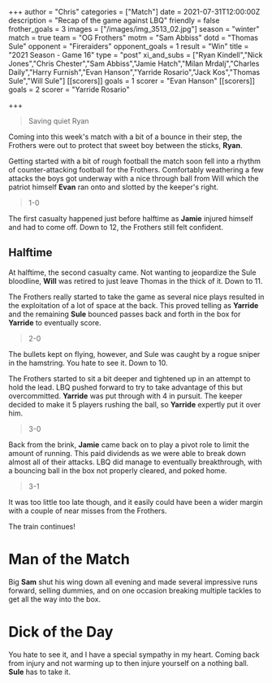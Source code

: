 +++
author = "Chris"
categories = ["Match"]
date = 2021-07-31T12:00:00Z
description = "Recap of the game against LBQ"
friendly = false
frother_goals = 3
images = ["/images/img_3513_02.jpg"]
season = "winter"
match = true
team = "OG Frothers"
motm = "Sam Abbiss"
dotd = "Thomas Sule"
opponent = "Fireraiders"
opponent_goals = 1
result = "Win"
title = "2021 Season - Game 16"
type = "post"
xi_and_subs = ["Ryan Kindell","Nick Jones","Chris Chester","Sam Abbiss","Jamie Hatch","Milan Mrdalj","Charles Daily","Harry Furnish","Evan Hanson","Yarride Rosario","Jack Kos","Thomas Sule","Will Sule"]
[[scorers]]
goals = 1
scorer = "Evan Hanson"
[[scorers]]
goals = 2
scorer = "Yarride Rosario"


+++
> Saving quiet Ryan

Coming into this week's match with a bit of a bounce in their step, the Frothers were out to protect that sweet boy between the sticks, **Ryan**.

Getting started with a bit of rough football the match soon fell into a rhythm of counter-attacking football for the Frothers. Comfortably weathering a few attacks the boys got underway with a nice through ball from Will which the patriot himself **Evan** ran onto and slotted by the keeper's right.

> 1-0

The first casualty happened just before halftime as **Jamie** injured himself and had to come off. Down to 12, the Frothers still felt confident.

## Halftime

At halftime, the second casualty came. Not wanting to jeopardize the Sule bloodline, **Will** was retired to just leave Thomas in the thick of it. Down to 11.

The Frothers really started to take the game as several nice plays resulted in the exploitation of a lot of space at the back. This proved telling as **Yarride** and the remaining **Sule** bounced passes back and forth in the box for **Yarride** to eventually score.

> 2-0

The bullets kept on flying, however, and Sule was caught by a rogue sniper in the hamstring. You hate to see it. Down to 10.

The Frothers started to sit a bit deeper and tightened up in an attempt to hold the lead. LBQ pushed forward to try to take advantage of this but overcommitted. **Yarride** was put through with 4 in pursuit. The keeper decided to make it 5 players rushing the ball, so **Yarride** expertly put it over him.

> 3-0

Back from the brink, **Jamie** came back on to play a pivot role to limit the amount of running. This paid dividends as we were able to break down almost all of their attacks. LBQ did manage to eventually breakthrough, with a bouncing ball in the box not properly cleared, and poked home.

> 3-1

It was too little too late though, and it easily could have been a wider margin with a couple of near misses from the Frothers.

The train continues!

# Man of the Match

Big **Sam** shut his wing down all evening and made several impressive runs forward, selling dummies, and on one occasion breaking multiple tackles to get all the way into the box.

# Dick of the Day

You hate to see it, and I have a special sympathy in my heart. Coming back from injury and not warming up to then injure yourself on a nothing ball. **Sule** has to take it.
